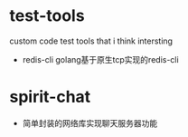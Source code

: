 # test-tools
custom code test tools that i think intersting
- redis-cli golang基于原生tcp实现的redis-cli
# spirit-chat
- 简单封装的网络库实现聊天服务器功能
